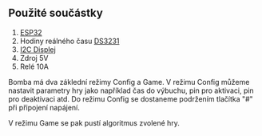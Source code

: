 ## Použité součástky
1) [ESP32](https://www.espressif.com/en/products/hardware/esp32/overview)  
2) Hodiny reálného času  [DS3231](https://datasheets.maximintegrated.com/en/ds/DS3231.pdf)  
3) [I2C Displej](https://arduino-shop.cz/arduino/1570-iic-i2c-display-lcd-1602-16x2-znaku-lcd-modul-modry-1487765909.html)  
4) Zdroj 5V
5) Relé 10A


Bomba má dva záklední režimy Config a Game. V režimu Config můžeme nastavit parametry hry jako například čas do výbuchu, pin pro aktivaci, pin pro deaktivaci atd.
Do režimu Config se dostaneme podržením tlačítka "#" při připojení napájení.

V režimu Game se pak pustí algoritmus zvolené hry. 
